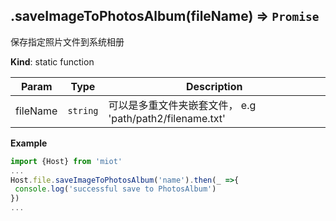<a name="module_miot/host/file.saveImageToPhotosAlbum"></a>

## .saveImageToPhotosAlbum(fileName) ⇒ <code>Promise</code>
保存指定照片文件到系统相册

**Kind**: static function  

| Param | Type | Description |
| --- | --- | --- |
| fileName | <code>string</code> | 可以是多重文件夹嵌套文件， e.g 'path/path2/filename.txt' |

**Example**  
```js
import {Host} from 'miot'
...
Host.file.saveImageToPhotosAlbum('name').then(_ =>{
 console.log('successful save to PhotosAlbum')
})
...
```

